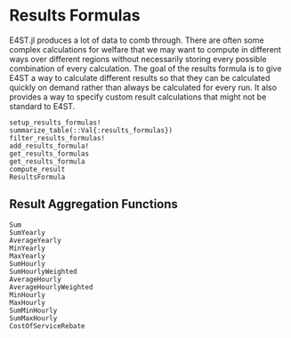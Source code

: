 Results Formulas
================
E4ST.jl produces a lot of data to comb through.  There are often some complex calculations for welfare that we may want to compute in different ways over different regions without necessarily storing every possible combination of every calculation.  The goal of the results formula is to give E4ST a way to calculate different results so that they can be calculated quickly on demand rather than always be calculated for every run.  It also provides a way to specify custom result calculations that might not be standard to E4ST.

```@docs
setup_results_formulas!
summarize_table(::Val{:results_formulas})
filter_results_formulas!
add_results_formula!
get_results_formulas
get_results_formula
compute_result
ResultsFormula
```

## Result Aggregation Functions
```@docs
Sum
SumYearly
AverageYearly
MinYearly
MaxYearly
SumHourly
SumHourlyWeighted
AverageHourly
AverageHourlyWeighted
MinHourly
MaxHourly
SumMinHourly
SumMaxHourly
CostOfServiceRebate
```
